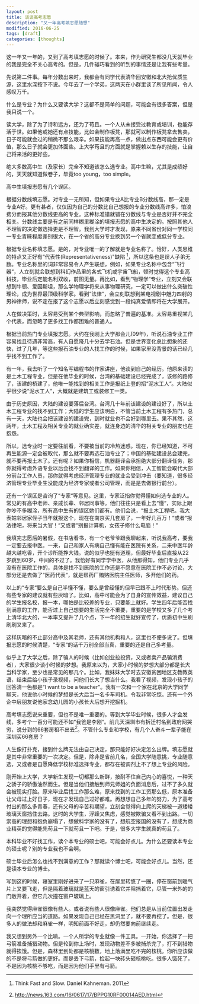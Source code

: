 ```yaml
---
layout: post
title: 谈谈高考志愿
description: "又一年高考填志愿随想"
modified: 2016-06-25
tags: [draft]
categories: [thoughts]
---
```


这一年又一年的，又到了高考填志愿的时候了。本来，作为研究生都没几天就毕业的我是完全不关心高考的。但是，几件碰巧看到的听到的事情还是让我有些考量。

先说第二件事。每年分数出来时，我都会有同学代表清华回安徽和北大抢优质生源，这里水深按下不说。今年去了一个学弟，这两天在小群里谈了所见所闻，令人感叹万千。

什么是专业？为什么又要读大学？这都不是简单的问题，可能会有很多答案，但是我只说一个。

读大学，除了为了诗和远方，还为了苟且。一个人从未接受过教育或培训，也能存活于世。如果他或她还有点技能，比如会制作板凳，那就可以制作板凳拿去售卖，日子可能就会过的稍微不那么艰辛。如果技能再高一点，做出点东西可能会更有价值，那么日子就会更加体面些。上大学苟且的方面就是掌握赖以生存的技能，让自己将来活的更好些。

绝大多数高中生（及家长）完全不知道该怎么选专业。高中生嘛，尤其是成绩好的，天天就知道做卷子，毕竟too young，too simple。

高中生填报志愿有几个误区。

根据分数线填志愿。对专业一无所知，但如果专业A比专业B分数线高，那一定是专业A好。更有甚者，仅仅因为自己的分数比自己想报的专业分数线高许多，怕浪费分而报其他分数线更高的专业。这种标准错就错在分数线与专业是否好并不完全相关。分数线主要是有之前同样糊里糊涂的填报志愿的高中生决定的。按照其他人不理智的决定做选择更是不理智。我到大学时才发现，原来不同省份对同一学校同一专业青睐程度差别很大，在一个省的高分专业换到另一个省就变成低分专业。

根据专业名称填志愿。是的，对专业唯一的了解就是专业名称了。恰好，人类思维的特点又正好有“代表性(Representativeness)"缺陷 [^thinkfs]，所以这条也是误人子弟无数。专业名称里的词非常容易令人产生联想，例如，如果专业名称中包含“飞行器“，人立刻就会联想到科幻作品里的各式飞机或宇宙飞船，顿时觉得这个专业高科技，毕业后定能名利双收，前图无量。再比如，看到“物理学“专业，立刻又会联想到牛顿、爱因斯坦，那么学物理学将来从事物理研究，一定可以做出什么突破性理论，成为世界最顶级科学家。看到“法律“，会立刻联想到某电视剧中魅力四射的男神律师，说不定在报了这个志愿以后立刻感觉到一段纯真爱情即将在大学展开。

[^thinkfs]: Think Fast and Slow. Daniel Kahneman. 2011

人在做决策时，太容易受到某个典型影响，而忽略了普遍的基准。太容易重视某几个代表，而忽略了更多找工作都困难的普通人。

根据当前热门专业填报志愿。大约在我刚上大学那会儿(09年)，听说石油专业工作容易找且待遇非常高，有人自愿降几十分去学石油。但是世界变化总比想象的还快，过了几年，等这些报石油专业的人找工作的时候，如果家里没背景的话已经几乎找不到工作了。

有一年，我去听了一个知名写编程书的作家讲座，他谈到自己的经历。他原来读的是土木工程专业，但是在他毕业的时候，台湾的基础建设已经完成了，该修的路修了，该建的桥建了，他唯一能找到的相关工作是报纸上登的招“泥水工人“。大陆似乎很少说“泥水工人“，大概就是建筑工或装修工一类。

由于历史原因，大陆的建设要落后台湾。台湾几十年前该建设的建设好了，所以土木工程专业的找不到工作；大陆的学生应该明白，不管当前土木工程有多热门，总有一天，大陆也会把该建设的建设完，到时就业也不会好到哪里去。果不其然，这两年，土木工程及相关专业的就业确实差，就连身边的清华的相关专业的朋友也在抱怨。

所以，选专业时一定要往前看，不要被当前的冷热迷惑。现在，你已经知道，不可再生能源一定会被取代，那么就不要再选石油专业了；中国的基础建设总会建完，就不要再报土木了。还有呢？如果你相信，机器翻译会承担绝大部分翻译任务，那你就得考虑外语专业以后会找不到翻译的工作。如果你相信，人工智能会取代大部分前台工作人员，那你就得考虑经济管理专业的就业会受到冲击（要知道，很多经济管理专业毕业生没能成为经济专家或者公司管理，而是是去做银行前台）。

还有一个误区是咨询了“专家“等意见。这里，专家泛指你觉得懂如何选专业的人。常见的有高中老师、亲戚长辈、邻居同事等。他们往往只是看上去“懂“，实际上跟你吵不多糊涂，所有高中生有的误区她们都有。他们会说，“报土木工程吧。我大表姑邻居家侄子当年就报这个，现在在南京买几套房了，一年好几百万！“或者“报法律吧，将来当大官！“又或者“别报计算机，女孩子修什么电脑！“

我填完志愿后的暑假，在书店看书，有一个老爷爷跟我聊起来，听说我高考，要我一定要去报中医。一来，自己和家人有病自己懂有能在医院有关系，二来中医年龄越大越吃香，开个诊所能挣大钱。说的似乎也挺有道理，但最好毕业后直接从22岁跳到60岁，中间的不过了。我恰好有同学学中医，从他那得知，他们专业几乎没有在医院工作的，具体是找不到医院的工作还是不愿意在医院工作不必讨论，大部分还是去做了“医药代表“，就是帮药厂贿赂医院主任医师，多开他们的药。

以上的“专家“要么是自己半懂不懂，要么是曾经懂的但早已跟不上时代形势。但还有些专家的建议就有些灰暗了。比如，高中可能会为了自身的宣传效益，建议自己的学生报名校，报一本，哪怕是比较差的专业，只要能上就好。学生四年后能否找到满意的工作，能否过上自己想要的生活完全不重要，重要的是学校又多了几个考上清华北大的，一本率又提升了几个点，下一年的招生就好宣传了，优质初中生刷刷刷又来了。

这样灰暗的不止部分高中及其老师，还有其他机构和人，这里也不便多说了。但填报志愿的时候清楚，“专家“的话千万别全部当真，重要的还是自己多考量。

似乎上了大学之后，除了骗人的时候（比如创业拉投资，又或者卖产品骗消费者），大家很少谈小时候的梦想。我原来以为，大家小时候的梦想大部分都是长大当科学家，至少也是常见的那几个。比如，我妹妹大学时去安徽贫困地区支教教英语，结束后给小孩子录视频，问他们长大了想当什么。我看了视频，发现小孩子的回答清一色都是“I want to be a teacher"。我有一次和一个家在北京的大学同学聊天，他说他小时候的梦想是长大后当一名卡车司机。令我非常吃惊。还有一个外企中层朋友说他家念幼儿园的小孩长大后想开挖掘机。

高考填志愿说来重要，但也不是唯一重要的。等到大学毕业时候，很多人才会发线，多考个一百分可能还不如“我爸是李刚“。前几天深圳市有拆迁村名到政府网哭穷，说分到的66套房租不出去[^zufang]。不管什么专业和学校，有几个人奋斗一辈子能在深圳买66套房？

[^zufang]:http://news.163.com/16/0617/17/BPPG10RF00014AED.html

人生像打扑克，接到什么牌无法由自己决定，那只能好好决定怎么出牌。填志愿就是其中非常重要的一次决定。但是，除非是省前几名，全国大学随意挑，专业随意选，又或者是自愿降低学校标准选择专业，都存在被调剂上不了想上专业的风险。

刚开始上大学，大学新生发现一切都那么新鲜，按耐不住自己内心的喜悦，一种天之骄子的骄傲油然而生。但是当他们接触到师兄师姐的负面消息后，过不了多久就会被现实打脸。原来毕业后找工作那么难，原来找到的工作工资那么低，原本准备让父母过上好日子，现在才发现自己过好都难。再想想自己多年的努力，为了高考付出的那么多青春，还有父母的辛苦和期望，立刻会觉得向上爬的天梯被一道矮矮玻璃天窗挡住去路。这时的大学生，浮躁又焦虑，感觉被欺骗又看不到出路。一切崇高的理想和抱负崩塌了，想做科学家的没有了，想航空报国的没有了，想成为商业精英的觉得能先苟且一下就苟且一下吧。于是，很多大学生就真的苟且了。

本科毕业不好找工作，读个本专业的硕士吧，可能会好点儿。为什么还要读本专业的硕士呢？别的专业我也不会啊。

硕士毕业后怎么也找不到满意的工作？那就读个博士吧，可能会好点儿。当然，还是读本专业的博士。

写到这的时候，寝室里刚好进来了一只麻雀，在屋里转悠了一圈，停在窗前到暖气片上又要飞走，但是隔着玻璃就是蓝天的窗引诱着它并阻挡着它，尽管一米外的的门敞开着，但它几次撞在窗户玻璃上。

我突然觉得麻雀很像有些人。或者说有些人很像麻雀。他们总是从当前位置出发走向一个理所应当的道路。如果发现自己已经在黑洞里了，就不要再挖了。但是，很多人的做法却和麻雀一样，明知前面不好走，却仍然要向前继续走。

我又想到另外一个比喻。一个人所学的专业就像一件工具。一开始，你选择了一把弓箭准备捕猎动物。但是轮到你上场时，发现动物差不多被捕杀完了，打不到猎物就得挨饿。但是，森林里到处都是核桃数，地上落满里吃不完的核桃。你所应该做的不是将弓箭做的更好。而是丢下弓箭，捡起一块砖头砸核桃吃。很多人饿死了，不是因为核桃不够吃，而是因为他们手里有弓箭。

